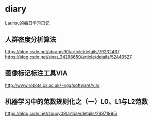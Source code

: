 # diary
Lauhsu的每日学习日记
## 人群密度分析算法  
https://blog.csdn.net/abrams90/article/details/79232467
https://blog.csdn.net/sinat_34298650/article/details/52440527
## 图像标记标注工具VIA
http://www.robots.ox.ac.uk/~vgg/software/via/
## 机器学习中的范数规则化之（一）L0、L1与L2范数
https://blog.csdn.net/zouxy09/article/details/24971995/
